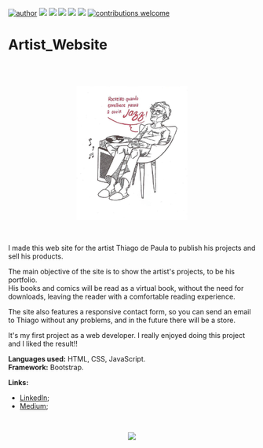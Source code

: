 [![author](https://img.shields.io/badge/author-AllanBontempo-red.svg)](https://www.linkedin.com/in/rafael-n-duarte/) [![](https://img.shields.io/badge/language-JavaScript-blue.svg)](https://www.python.org/downloads/release/python-365/) [![](https://img.shields.io/badge/language-HTML-blue.svg)](https://www.python.org/downloads/release/python-365/) [![](https://img.shields.io/badge/language-CSS-blue.svg)](https://www.python.org/downloads/release/python-365/) [![](https://img.shields.io/badge/language-PHP-blue.svg)](https://www.python.org/downloads/release/python-365/) [![](https://img.shields.io/badge/framework-Bootstrap-Coral.svg)](https://www.python.org/downloads/release/python-365/) [![contributions welcome](https://img.shields.io/badge/contributions-welcome-brightgreen.svg?style=flat)
](https://github.com/AllanBontempo/Artistic_Website/issues)


# Artist_Website

<br>
<br>

<p align="center">
  <img src="data/banner-thiago.jpg" width=45%>
</p>

<br>


I made this web site for the artist Thiago de Paula to publish his projects and sell his products.

The main objective of the site is to show the artist's projects, to be his portfolio.<br>
His books and comics will be read as a virtual book, without the need for downloads, leaving the reader with a comfortable reading experience.

The site also features a responsive contact form, so you can send an email to Thiago without any problems, and in the future there will be a store.


It's my first project as a web developer. I really enjoyed doing this project and I liked the result!! 


**Languages used:** HTML, CSS, JavaScript. 
<br>
**Framework:** Bootstrap.


**Links:**
* [LinkedIn](https://www.linkedin.com/in/allan-bontempo-168721130/);
* [Medium](https://medium.com/@allanbt);

<br>


<p align="center">
  <img src="data/banne.png" width=50% >
</p>





